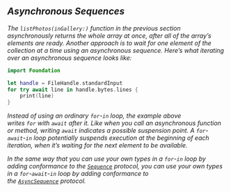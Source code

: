 ## *Asynchronous Sequences*

*The `listPhotos(inGallery:)` function in the previous section asynchronously returns the whole array at once, after all of the array’s elements are ready. Another approach is to wait for one element of the collection at a time using an asynchronous sequence. Here’s what iterating over an asynchronous sequence looks like:*

```swift
import Foundation

let handle = FileHandle.standardInput
for try await line in handle.bytes.lines {
    print(line)
}
```

*Instead of using an ordinary `for`-`in` loop, the example above writes `for` with `await` after it. Like when you call an asynchronous function or method, writing `await` indicates a possible suspension point. A `for`-`await`-`in` loop potentially suspends execution at the beginning of each iteration, when it’s waiting for the next element to be available.*

*In the same way that you can use your own types in a `for`-`in` loop by adding conformance to the [`Sequence`](https://developer.apple.com/documentation/swift/sequence) protocol, you can use your own types in a `for`-`await`-`in` loop by adding conformance to the [`AsyncSequence`](https://developer.apple.com/documentation/swift/asyncsequence) protocol.*
